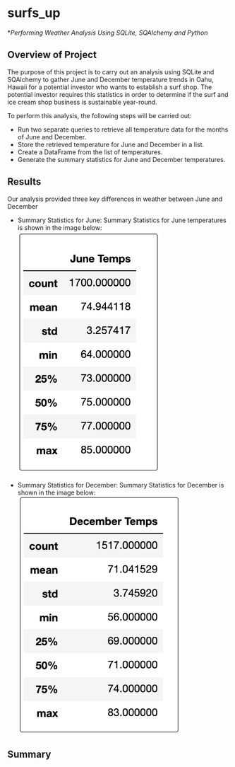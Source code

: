 # surfs_up
**Performing Weather Analysis Using SQLite, SQAlchemy and Python*

  ## Overview of Project
  The purpose of this project is to carry out an analysis using SQLite and SQAlchemy to gather June and December temperature trends in Oahu, Hawaii for a potential investor who wants to establish a surf shop. The potential investor requires this statistics in order to determine if the surf and ice cream shop business is sustainable year-round.

  To perform this analysis, the following steps will be carried out:

  + Run two separate queries to retrieve all temperature data for the months of June and December.
  + Store the retrieved temperature for June and December in a list.
  + Create a DataFrame from the list of temperatures.
  + Generate the summary statistics for June and December temperatures.

  ## Results
   Our analysis provided three key differences in weather between June and December

   + Summary Statistics for June: Summary Statistics for June temperatures is shown in the image below:
   ![june_summary](https://github.com/nnamdiilokah/surfs_up/blob/main/june%20summary%20statistics.png)

   + Summary Statistics for December: Summary Statistics for December is shown in the image below:
   ![December_Summary](https://github.com/nnamdiilokah/surfs_up/blob/main/december%20summary%20statistics.png)

   
  
   ## Summary
   
